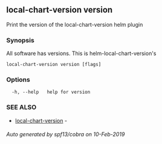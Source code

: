 ## local-chart-version version

Print the version of the local-chart-version helm plugin

### Synopsis

All software has versions. This is helm-local-chart-version's

```
local-chart-version version [flags]
```

### Options

```
  -h, --help   help for version
```

### SEE ALSO

* [local-chart-version](local-chart-version.md)	 - 

###### Auto generated by spf13/cobra on 10-Feb-2019
